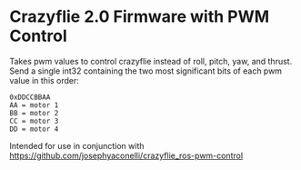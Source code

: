 # Crazyflie 2.0 Firmware with PWM Control

Takes pwm values to control crazyflie instead of roll, pitch, yaw, and thrust. Send a single int32 containing the two most significant bits of each pwm value in this order:
```
0xDDCCBBAA
AA = motor 1
BB = motor 2
CC = motor 3
DD = motor 4
```

Intended for use in conjunction with https://github.com/josephyaconelli/crazyflie_ros-pwm-control
